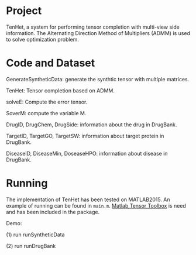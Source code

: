 Project
=====
TenHet, a system for performing tensor completion with  multi-view side information. The Alternating Direction Method of Multipliers (ADMM) is used to solve optimization problem. 

Code and Dataset
=====
GenerateSyntheticData: generate the synthtic tensor with multiple matrices.

TenHet: Tensor completion based on ADMM.

solveE: Compute the error tensor.

SoverM: compute the variable M.



DrugID, DrugChem, DrugSide: information about the drug in DrugBank.

TargetID, TargetGO, TargetSW: information about target protein in DrugBank.

DiseaseID, DiseaseMin, DoseaseHPO: information about disease in DrugBank.


Running
======
The implementation of TenHet has been tested on MATLAB2015. An example of running can be found in `main.m`. [Matlab Tensor Toolbox](http://www.sandia.gov/~tgkolda/TensorToolbox/index-2.6.html) is need and has been included in the package. 

Demo: 

(1) run runSyntheticData 

(2) run runDrugBank
